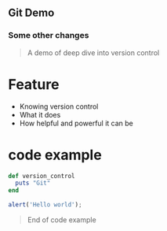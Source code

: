 ## Git Demo

### Some other changes

> A demo of deep dive into version control

# Feature

- Knowing version control
- What it does
- How helpful and powerful it can be

# code example

```ruby
def version_control
  puts "Git"
end
```

```javascript
alert('Hello world');
```
> End of code example
